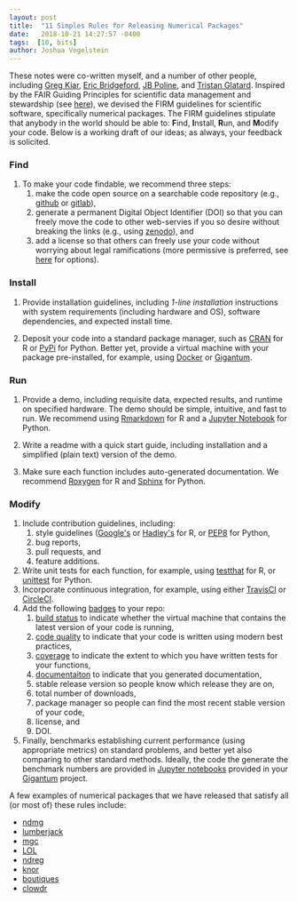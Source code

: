 ```yaml
---
layout: post
title:  "11 Simples Rules for Releasing Numerical Packages"
date:   2018-10-21 14:27:57 -0400
tags:  [10, bits]
author: Joshua Vogelstein
---
```


These notes were co-written myself, and a number of other people, including [Greg Kiar](http://gkiar.me/), [Eric Bridgeford](http://ericwb.me/), [JB Poline](https://www.mcgill.ca/qls/researchers/jb-poline), and [Tristan Glatard](https://users.encs.concordia.ca/~tglatard/). Inspired by the FAIR Guiding Principles for scientific data management and stewardship (see [here](https://www.nature.com/articles/sdata201618)), we devised the FIRM guidelines for scientific software, specifically numerical packages.  The FIRM guidelines stipulate that anybody in the world should be able to: **F**ind, **I**nstall, **R**un, and **M**odify your code. Below is a working draft of our ideas; as always, your feedback is solicited. 


### Find

1. To make your code findable, we recommend three steps:
    1. make the code open source on a searchable code repository (e.g., [github](https://github.com/) or [gitlab](https://about.gitlab.com/)),
    2.  generate a permanent Digital Object Identifier (DOI) so that you can freely move the code to other web-servies if you so desire without breaking the links (e.g., using [zenodo](https://zenodo.org/)), and 
    3.  add a license so that others can freely use your code without worrying about legal ramifications (more permissive is preferred, see [here](https://opensource.org/licenses) for options).

### Install


1. Provide installation guidelines, including  *1-line installation* instructions with system requirements (including hardware and OS),  software dependencies, and expected install time.  

2. Deposit your code into a standard package manager, such as [CRAN](https://cran.r-project.org/) for R or [PyPi](https://pypi.org/) for Python. Better yet, provide a virtual machine with your package pre-installed, for example, using [Docker](https://www.docker.com/) or [Gigantum](https://gigantum.com/).


### Run

1. Provide a demo, including requisite data, expected results, and runtime on specified hardware. The demo should be simple, intuitive, and fast to run. We recommend using  [Rmarkdown](https://rmarkdown.rstudio.com/) for R and  a [Jupyter Notebook](http://jupyter.org/) for Python.

2. Write a readme with a quick start guide, including installation and a simplified (plain text) version of the demo.


3. Make sure each function includes auto-generated documentation. We recommend  [Roxygen](https://cran.r-project.org/web/packages/roxygen2/vignettes/roxygen2.html) for R and   [Sphinx](http://www.sphinx-doc.org/en/master/) for Python.


### Modify

1. Include contribution guidelines, including: 
    1. style guidelines ([Google's](https://google.github.io/styleguide/Rguide.xml) or [Hadley's](http://adv-r.had.co.nz/Style.html) for R, or [PEP8](https://www.python.org/dev/peps/pep-0008/) for Python, 
    2. bug reports, 
    3. pull requests, and  
    4. feature additions.
2. Write unit tests for each function, for example, using [testthat](http://testthat.r-lib.org/) for R, or [unittest](https://docs.python.org/3/library/unittest.html) for Python.
3.  Incorporate continuous integration, for example, using either  [TravisCI](https://travis-ci.org/) or  [CircleCI](https://circleci.com/).
4.  Add the following [badges](https://shields.io/#/) to your repo: 
    1.  [build status](https://www.docker.com/) to indicate whether the virtual machine that contains the latest version of your code is running, 
    2.  [code quality](https://codeclimate.com/) to indicate that your code is written using modern best practices, 
    3.  [coverage](https://coveralls.io/) to indicate the extent to which you have written tests for your functions, 
    5.  [documentaiton](https://readthedocs.org/) to indicate that you generated documentation, 
    4.  stable release version so people know which release they are on, 
    6.  total number of downloads, 
    7.  package manager so people can find the most recent stable version of your code, 
    8.  license, and 
    9.  DOI. 
5.  Finally, benchmarks establishing current performance (using appropriate metrics) on standard problems, and better yet also comparing to other standard methods. Ideally, the code the generate the benchmark numbers are provided in [Jupyter notebooks](http://jupyter.org/) provided in your [Gigantum](https://gigantum.com/) project.


A few examples of numerical packages that we have released that satisfy all (or most of) these rules include:
- [ndmg](https://github.com/neurodata/ndmg)
- [lumberjack](https://github.com/neurodata/lumberjack)
- [mgc](https://github.com/neurodata/mgc)
- [LOL](https://github.com/neurodata/LOL)
- [ndreg](https://github.com/neurodata/ndreg)
- [knor](https://github.com/neurodata/knorR)
- [boutiques](https://github.com/boutiques/boutiques)
- [clowdr](https://github.com/gkiar/clowdr)